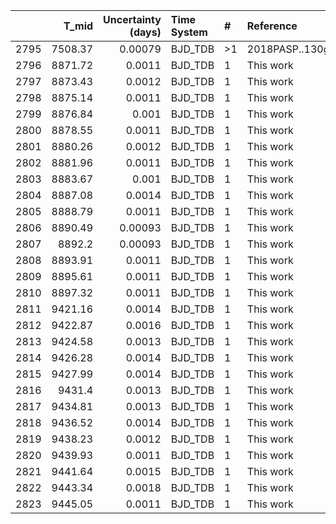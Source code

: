 |      |   T_mid |   Uncertainty (days) | Time System   | #   | Reference           |
|-----:|--------:|---------------------:|:--------------|:----|:--------------------|
| 2795 | 7508.37 |              0.00079 | BJD_TDB       | >1  | 2018PASP..130g4401B |
| 2796 | 8871.72 |              0.0011  | BJD_TDB       | 1   | This work           |
| 2797 | 8873.43 |              0.0012  | BJD_TDB       | 1   | This work           |
| 2798 | 8875.14 |              0.0011  | BJD_TDB       | 1   | This work           |
| 2799 | 8876.84 |              0.001   | BJD_TDB       | 1   | This work           |
| 2800 | 8878.55 |              0.0011  | BJD_TDB       | 1   | This work           |
| 2801 | 8880.26 |              0.0012  | BJD_TDB       | 1   | This work           |
| 2802 | 8881.96 |              0.0011  | BJD_TDB       | 1   | This work           |
| 2803 | 8883.67 |              0.001   | BJD_TDB       | 1   | This work           |
| 2804 | 8887.08 |              0.0014  | BJD_TDB       | 1   | This work           |
| 2805 | 8888.79 |              0.0011  | BJD_TDB       | 1   | This work           |
| 2806 | 8890.49 |              0.00093 | BJD_TDB       | 1   | This work           |
| 2807 | 8892.2  |              0.00093 | BJD_TDB       | 1   | This work           |
| 2808 | 8893.91 |              0.0011  | BJD_TDB       | 1   | This work           |
| 2809 | 8895.61 |              0.0011  | BJD_TDB       | 1   | This work           |
| 2810 | 8897.32 |              0.0011  | BJD_TDB       | 1   | This work           |
| 2811 | 9421.16 |              0.0014  | BJD_TDB       | 1   | This work           |
| 2812 | 9422.87 |              0.0016  | BJD_TDB       | 1   | This work           |
| 2813 | 9424.58 |              0.0013  | BJD_TDB       | 1   | This work           |
| 2814 | 9426.28 |              0.0014  | BJD_TDB       | 1   | This work           |
| 2815 | 9427.99 |              0.0014  | BJD_TDB       | 1   | This work           |
| 2816 | 9431.4  |              0.0013  | BJD_TDB       | 1   | This work           |
| 2817 | 9434.81 |              0.0013  | BJD_TDB       | 1   | This work           |
| 2818 | 9436.52 |              0.0014  | BJD_TDB       | 1   | This work           |
| 2819 | 9438.23 |              0.0012  | BJD_TDB       | 1   | This work           |
| 2820 | 9439.93 |              0.0011  | BJD_TDB       | 1   | This work           |
| 2821 | 9441.64 |              0.0015  | BJD_TDB       | 1   | This work           |
| 2822 | 9443.34 |              0.0018  | BJD_TDB       | 1   | This work           |
| 2823 | 9445.05 |              0.0011  | BJD_TDB       | 1   | This work           |